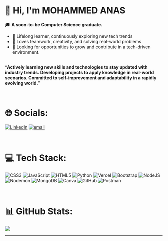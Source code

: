 <br><br>
# 👋 Hi, I'm MOHAMMED ANAS


🎓 **A soon-to-be Computer Science graduate.**  
- 🧠 Lifelong learner, continuously exploring new tech trends
- 🤝 Loves teamwork, creativity, and solving real-world problems
- 🌟 Looking for opportunities to grow and contribute in a tech-driven environment. <br><br>


**“Actively learning new skills and technologies to stay updated with industry trends. Developing projects to apply knowledge in real-world scenarios. Committed to self-improvement and adaptability in a rapidly evolving world.”**

<br>

# 🌐 Socials:
[![LinkedIn](https://img.shields.io/badge/LinkedIn-%230077B5.svg?logo=linkedin&logoColor=white)](https://linkedin.com/in/mohammedanas16) [![email](https://img.shields.io/badge/Email-D14836?logo=gmail&logoColor=white)](mailto:anasali0029@gmail.com) 


<br>

# 💻 Tech Stack:
![CSS3](https://img.shields.io/badge/css3-%231572B6.svg?style=for-the-badge&logo=css3&logoColor=white) ![JavaScript](https://img.shields.io/badge/javascript-%23323330.svg?style=for-the-badge&logo=javascript&logoColor=%23F7DF1E) ![HTML5](https://img.shields.io/badge/html5-%23E34F26.svg?style=for-the-badge&logo=html5&logoColor=white) ![Python](https://img.shields.io/badge/python-3670A0?style=for-the-badge&logo=python&logoColor=ffdd54) ![Vercel](https://img.shields.io/badge/vercel-%23000000.svg?style=for-the-badge&logo=vercel&logoColor=white) ![Bootstrap](https://img.shields.io/badge/bootstrap-%238511FA.svg?style=for-the-badge&logo=bootstrap&logoColor=white) ![NodeJS](https://img.shields.io/badge/node.js-6DA55F?style=for-the-badge&logo=node.js&logoColor=white) ![Nodemon](https://img.shields.io/badge/NODEMON-%23323330.svg?style=for-the-badge&logo=nodemon&logoColor=%BBDEAD) ![MongoDB](https://img.shields.io/badge/MongoDB-%234ea94b.svg?style=for-the-badge&logo=mongodb&logoColor=white) ![Canva](https://img.shields.io/badge/Canva-%2300C4CC.svg?style=for-the-badge&logo=Canva&logoColor=white) ![GitHub](https://img.shields.io/badge/github-%23121011.svg?style=for-the-badge&logo=github&logoColor=white) ![Postman](https://img.shields.io/badge/Postman-FF6C37?style=for-the-badge&logo=postman&logoColor=white)


<br>

# 📊 GitHub Stats:

![](https://github-readme-stats.vercel.app/api/top-langs/?username=itz-anas&theme=dark&hide_border=false&include_all_commits=false&count_private=false&layout=compact)

---
